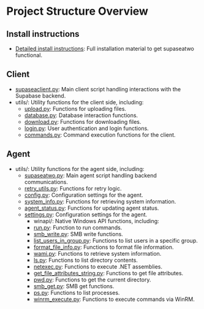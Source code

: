 # Project Structure Overview

## Install instructions

* [Detailed install instructions](install.md): Full installation material to get supaseatwo functional.

## Client

* [supaseaclient.py](supaseaclient.md): Main client script handling interactions with the Supabase backend.
* utils/: Utility functions for the client side, including:
  * [upload.py](upload.md): Functions for uploading files.
  * [database.py](database.md): Database interaction functions.
  * [download.py](download.md): Functions for downloading files.
  * [login.py](login.md): User authentication and login functions.
  * [commands.py](commands.md): Command execution functions for the client.

## Agent

* utils/: Utility functions for the agent side, including:
  * [supaseatwo.py](supaseatwo.md): Main agent script handling backend communications.
  * [retry_utils.py](retry_utils.md): Functions for retry logic.
  * [config.py](config.md): Configuration settings for the agent.
  * [system_info.py](system_info.md): Functions for retrieving system information.
  * [agent_status.py](agent_status.md): Functions for updating agent status.
  * [settings.py](settings.md): Configuration settings for the agent.
      * winapi/: Native Windows API functions, including:
      * [run.py](run.md): Function to run commands.
      * [smb_write.py](smb_write.md): SMB write functions.
      * [list_users_in_group.py](list_users_in_group.md): Functions to list users in a specific group.
      * [format_file_info.py](format_file_info.md): Functions to format file information.
      * [wami.py](wami.md): Functions to retrieve system information.
      * [ls.py](ls.md): Functions to list directory contents.
      * [netexec.py](netexec.md): Functions to execute .NET assemblies.
      * [get_file_attributes_string.py](get_file_attributes_string.md): Functions to get file attributes.
      * [pwd.py](pwd.md): Functions to get the current directory.
      * [smb_get.py](smb_get.md): SMB get functions.
      * [ps.py](ps.md): Functions to list processes.
      * [winrm_execute.py](winrm_execute.md): Functions to execute commands via WinRM.
